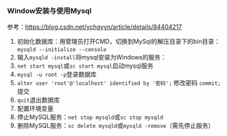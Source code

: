 ### Window安装与使用Mysql

参考：https://blog.csdn.net/ychgyyn/article/details/84404217

1. 初始化数据库：用管理员打开CMD，切换到MySql的解压目录下的bin目录：`mysqld --initialize --console`
2. 输入`mysqld -install`将mysql安装为Windows的服务：
3. `net start mysql`或`sc start mysql`启动mysql服务
4. `mysql -u root -p`登录数据库
5. `alter user 'root'@'localhost' identified by '密码';` 修改密码
   `commit;`提交
6. `quit`退出数据库
7. 配置环境变量
8. 停止MySQL服务：`net stop mysqld`或`sc stop mysqld`
9. 删除MySQL服务：`sc delete mysqld`或`mysqld -remove`（需先停止服务）

